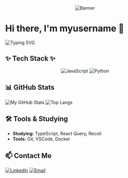 <div align="center">
  <img src="https://your-image-url.com/banner.gif" alt="Banner" />
</div>

# Hi there, I'm myusername 👋

![Typing SVG](https://readme-typing-svg.herokuapp.com?lines=Welcome+to+my+GitHub+Profile!;I+am+a+Developer)

## ✨ Tech Stack ✨
<div align="center">
  <img src="https://img.shields.io/badge/JavaScript-F7DF1E?style=for-the-badge&logo=javascript&logoColor=black" alt="JavaScript" />
  <img src="https://img.shields.io/badge/Python-3776AB?style=for-the-badge&logo=python&logoColor=white" alt="Python" />
  <!-- 추가 언어 배지 -->
</div>

## 📊 GitHub Stats
![My GitHub Stats](https://readme-stats.vercel.app/api?username=myusername&show_icons=true&theme=radical)
![Top Langs](https://readme-stats.vercel.app/api/top-langs/?username=myusername&layout=compact)

## 🛠 Tools & Studying
- **Studying:** TypeScript, React Query, Recoil
- **Tools:** Git, VSCode, Docker

## 📫 Contact Me
[![LinkedIn](https://img.shields.io/badge/LinkedIn-0077B5?style=for-the-badge&logo=linkedin&logoColor=white)](https://www.linkedin.com/in/yourprofile)
[![Email](https://img.shields.io/badge/Gmail-D14836?style=for-the-badge&logo=gmail&logoColor=white)](mailto:your-email@example.com)
